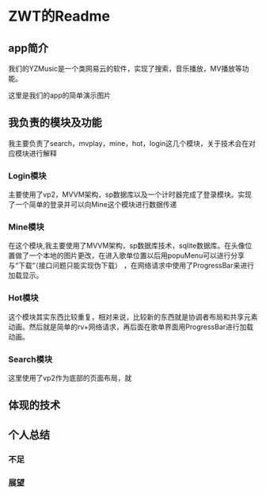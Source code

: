  

# ZWT的Readme

## app简介

我们的YZMusic是一个类网易云的软件，实现了搜索，音乐播放，MV播放等功能。

这里是我们的app的简单演示图片

## 我负责的模块及功能

我主要负责了search，mvplay，mine，hot，login这几个模块，关于技术会在对应模块进行解释

### Login模块



主要使用了vp2，MVVM架构，sp数据库以及一个计时器完成了登录模块。实现了一个简单的登录并可以向Mine这个模块进行数据传递

### Mine模块



在这个模块,我主要使用了MVVM架构，sp数据库技术，sqlite数据库。在头像位置做了一个本地的图片更改，在进入歌单位置以后用popuMenu可以进行分享与“下载“（接口问题只能实现伪下载） ，在网络请求中使用了ProgressBar来进行加载显示。

### Hot模块



这个模块其实东西比较重复，相对来说，比较新的东西就是协调者布局和共享元素动画。然后就是简单的rv+网络请求，再后面在歌单界面用ProgressBar进行加载动画。

### Search模块



这里使用了vp2作为底部的页面布局，就

## 体现的技术

## 个人总结

### 不足

### 展望